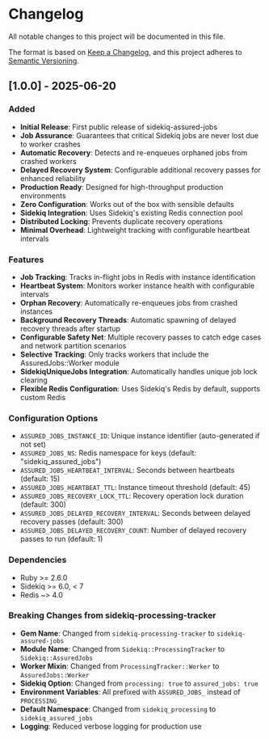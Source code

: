 # Changelog

All notable changes to this project will be documented in this file.

The format is based on [Keep a Changelog](https://keepachangelog.com/en/1.0.0/),
and this project adheres to [Semantic Versioning](https://semver.org/spec/v2.0.0.html).

## [1.0.0] - 2025-06-20

### Added
- **Initial Release**: First public release of sidekiq-assured-jobs
- **Job Assurance**: Guarantees that critical Sidekiq jobs are never lost due to worker crashes
- **Automatic Recovery**: Detects and re-enqueues orphaned jobs from crashed workers
- **Delayed Recovery System**: Configurable additional recovery passes for enhanced reliability
- **Production Ready**: Designed for high-throughput production environments
- **Zero Configuration**: Works out of the box with sensible defaults
- **Sidekiq Integration**: Uses Sidekiq's existing Redis connection pool
- **Distributed Locking**: Prevents duplicate recovery operations
- **Minimal Overhead**: Lightweight tracking with configurable heartbeat intervals

### Features
- **Job Tracking**: Tracks in-flight jobs in Redis with instance identification
- **Heartbeat System**: Monitors worker instance health with configurable intervals
- **Orphan Recovery**: Automatically re-enqueues jobs from crashed instances
- **Background Recovery Threads**: Automatic spawning of delayed recovery threads after startup
- **Configurable Safety Net**: Multiple recovery passes to catch edge cases and network partition scenarios
- **Selective Tracking**: Only tracks workers that include the AssuredJobs::Worker module
- **SidekiqUniqueJobs Integration**: Automatically handles unique job lock clearing
- **Flexible Redis Configuration**: Uses Sidekiq's Redis by default, supports custom Redis

### Configuration Options
- `ASSURED_JOBS_INSTANCE_ID`: Unique instance identifier (auto-generated if not set)
- `ASSURED_JOBS_NS`: Redis namespace for keys (default: "sidekiq_assured_jobs")
- `ASSURED_JOBS_HEARTBEAT_INTERVAL`: Seconds between heartbeats (default: 15)
- `ASSURED_JOBS_HEARTBEAT_TTL`: Instance timeout threshold (default: 45)
- `ASSURED_JOBS_RECOVERY_LOCK_TTL`: Recovery operation lock duration (default: 300)
- `ASSURED_JOBS_DELAYED_RECOVERY_INTERVAL`: Seconds between delayed recovery passes (default: 300)
- `ASSURED_JOBS_DELAYED_RECOVERY_COUNT`: Number of delayed recovery passes to run (default: 1)

### Dependencies
- Ruby >= 2.6.0
- Sidekiq >= 6.0, < 7
- Redis ~> 4.0

### Breaking Changes from sidekiq-processing-tracker
- **Gem Name**: Changed from `sidekiq-processing-tracker` to `sidekiq-assured-jobs`
- **Module Name**: Changed from `Sidekiq::ProcessingTracker` to `Sidekiq::AssuredJobs`
- **Worker Mixin**: Changed from `ProcessingTracker::Worker` to `AssuredJobs::Worker`
- **Sidekiq Option**: Changed from `processing: true` to `assured_jobs: true`
- **Environment Variables**: All prefixed with `ASSURED_JOBS_` instead of `PROCESSING_`
- **Default Namespace**: Changed from `sidekiq_processing` to `sidekiq_assured_jobs`
- **Logging**: Reduced verbose logging for production use
